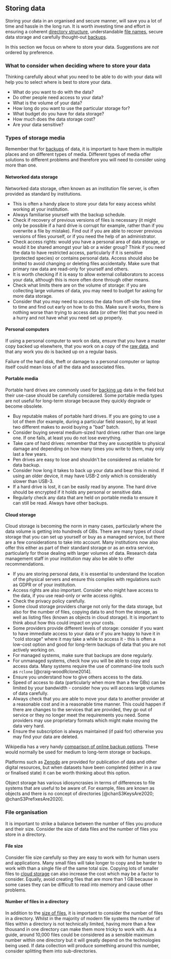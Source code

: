 
## Storing data

Storing your data in an organised and secure manner, will save you a lot of time and hassle in the long run. It is worth investing time and effort in ensuring a coherent [directory structure](#directory-structure), understandable [file names](#file-naming), secure data storage and carefully thought-out [backups](#data-backup).

In this section we focus on where to store your data. Suggestions are *not* ordered by preference.

### What to consider when deciding where to store your data

Thinking carefully about what you need to be able to do with your data will help you to select where is best to store your data.

* What do you want to do with the data? 
* Do other people need access to your data?
* What is the volume of your data?
* How long do you want to use the particular storage for?
* What budget do you have for data storage? 
* How much does the data storage cost?
* Are your data sensitive?

### Types of storage media

Remember that for [backups](#data-backup) of data, it is important to have them in multiple places and on different types of media. Different types of media offer solutions to different problems and therefore you will need to consider using more than one. 

#### Networked data storage

Networked data storage, often known as an institution file server, is often provided as standard by institutions. 

* This is often a handy place to store your data for easy access whilst working at your institution.
* Always familiarise yourself with the backup schedule. 
* Check if recovery of previous versions of files is necessary (it might only be possible if a hard drive is corrupt for example, rather than if you overwrite a file by mistake). Find out if you are able to recover previous versions of files yourself, or if you need the help of an administrator.
* Check access rights: would you have a personal area of data storage, or would it be shared amongst your lab or a wider group? Think if you need the data to have restricted access, particularly if it is sensitive (protected species) or contains personal data. Access should also be limited to avoid changing or deleting files accidentally. Make sure that primary raw data are read-only for yourself and others.
* It is worth checking if it is easy to allow external collaborators to access your data, although this is more often done through other means. 
* Check what limits there are on the volume of storage: if you are collecting large volumes of data, you may need to budget for asking for more data storage. 
* Consider that you may need to access the data from off-site from time to time and find out early on how to do this. Make sure it works, there is nothing worse than trying to access data (or other file) that you need in a hurry and not have what you need set up properly.

#### Personal computers

If using a personal computer to work on data, ensure that you have a master copy backed up elsewhere, that you work on a *copy* of the [raw data](#working-on-your-data), and that any work you do is backed up on a regular basis.

Failure of the hard disk, theft or damage to a personal computer or laptop itself could mean loss of all the data and associated files.  

#### Portable media

Portable hard drives are commonly used for [backing up](#data-backup) data in the field but their use-case should be carefully considered. Some portable media types are not useful for long-term storage because they quickly degrade or become obsolete. 

* Buy reputable makes of portable hard drives. If you are going to use a lot of them (for example, during a particular field season), by at least two different makes to avoid buying a "bad" batch. 
* Consider buying several medium-sized hard drives rather than one large one. If one fails, at least you do not lose everything.
* Take care of hard drives: remember that they are susceptible to physical damage and depending on how many times you write to them, may only last a few years.
* Pen drives are easy to lose and shouldn't be considered as reliable for data backup. 
* Consider how long it takes to back up your data and bear this in mind. If using an older device, it may have USB-2 only which is considerably slower than USB-3.
* If a hard drive is lost, it can be easily read by anyone. The hard drive should be encrypted if it holds any personal or sensitive data.
* Regularly check any data that are held on portable media to ensure it can still be read. Always have other backups. 

#### Cloud storage

Cloud storage is becoming the norm in many cases, particularly where the data volume is getting into hundreds of GBs. There are many types of cloud storage that you can set up yourself or buy as a managed service, but there are a few considerations to take into account. Many institutions now also offer this either as part of their standard storage or as an extra service, particularly for those dealing with larger volumes of data. Research data management staff in your institution may also be able to offer recommendations.

* If you are storing personal data, it is essential to understand the location of the physical servers and ensure this complies with regulations such as GDPR or of your institution.
* Access rights are also important. Consider who might have access to the data, if you use read-only or write access rights.
* Check the privacy policy carefully. 
* Some cloud storage providers charge not only for the data storage, but also for the number of files, copying data to and from the storage, as well as listing files (known as objects in cloud storage). It is important to think about how this could impact on your costs.
* Some providers provide different levels of storage: consider if you want to have immediate access to your data or if you are happy to have it in "cold storage" where it may take a while to access it - this is often a low-cost option and good for long-term backups of data that you are not actively working on.
* For managed systems, make sure that backups are done regularly.
* For unmanaged systems, check how you will be able to copy and access data. Many systems require the use of command-line tools such as ``rclone`` [@craig-woodRclone2014]. 
* Ensure you understand how to give others access to the data.
* Speed of access to data (particularly when more than a few GBs) can be limited by your bandwidth - consider how you will access large volumes of data carefully.
* Always check that you are able to move your data to another provider at a reasonable cost and in a reasonable time manner. This could happen if there are changes to the services that are provided, they go out of service or they no longer meet the requirements you need. Some providers may use proprietary formats which might make moving the data very hard.
* Ensure the subscription is always maintained (if paid for) otherwise you may find your data are deleted.  

Wikipedia has a very handy [comparison of online backup options](https://en.wikipedia.org/wiki/Comparison_of_online_backup_services). These would normally be used for medium to long-term storage or backups.

Platforms such as [Zenodo](https://zenodo.org) are provided for publication of data and other digital resources, but when datasets have been completed (either in a raw or finalised state) it can be worth thinking about this option.

Object storage has various idiosyncrasies in terms of differences to file systems that are useful to be aware of. For example, files are known as objects and there is no concept of directories [@chanS3KeysAre2020; @chanS3PrefixesAre2020].

### File organisation

It is important to strike a balance between the number of files you produce and their size. Consider the size of data files and the number of files you store in a directory. 

#### File size

Consider file size carefully so they are easy to work with for human users and applications. Many small files will take longer to copy and be harder to work with than a single file of the same total size. Copying lots of smaller files to [cloud storage](#cloud-storage) can also increase the cost which may be a factor to consider. Equally, avoid creating files that are more than 1 GB because in some cases they can be difficult to read into memory and cause other problems. 

#### Number of files in a directory

In addition to the [size of files](#file-size), it is important to consider the number of files in a directory. Whilst in the majority of modern file systems the number of files within a directory is not technically limited, having more than a few thousand in one directory can make them more tricky to work with. As a guide, around 10,000 files could be considered as a sensible maximum number within one directory but it will greatly depend on the technologies being used. If data collection will produce something around this number, consider splitting them into sub-directories. 